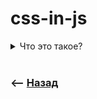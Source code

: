# css-in-js

<details>
<summary> Что это такое?</summary>

![illustration](https://raw.githubusercontent.com/webster6667/documentation/master/documentation-data/illustrations/dd-up.svg)

Код написаный на `js` с переменными и прочими фишками, который генерится в рантайме

![illustration](https://raw.githubusercontent.com/webster6667/documentation/master/documentation-data/illustrations/dd-down.svg)

</details>

<br>

### ⟵ **<a href="../../readme.md">Назад</a>**